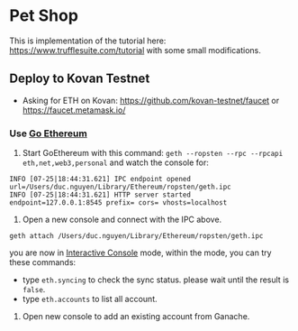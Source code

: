 # Pet Shop

This is implementation of the tutorial here: https://www.trufflesuite.com/tutorial with some small modifications.


## Deploy to Kovan Testnet

- Asking for ETH on Kovan: https://github.com/kovan-testnet/faucet  or https://faucet.metamask.io/

### Use [Go Ethereum](https://geth.ethereum.org/)

1. Start GoEthereum with this command: `geth --ropsten --rpc --rpcapi eth,net,web3,personal`
and watch the console for:
```
INFO [07-25|18:44:31.621] IPC endpoint opened                      url=/Users/duc.nguyen/Library/Ethereum/ropsten/geth.ipc
INFO [07-25|18:44:31.621] HTTP server started                      endpoint=127.0.0.1:8545 prefix= cors= vhosts=localhost
```
1. Open a new console and connect with the IPC above.

`geth attach /Users/duc.nguyen/Library/Ethereum/ropsten/geth.ipc`

you are now in [Interactive Console](https://geth.ethereum.org/docs/interface/javascript-console) mode, within the mode, you can try these commands:

- type `eth.syncing` to check the sync status. please wait until the result is `false`.
- type `eth.accounts` to list all account.

1. Open new console to add an existing account from Ganache.

